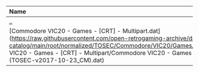 |Name|Size|
|:---|---:|
|[..](../index.html)|DIR|
|[Commodore VIC20 - Games - [CRT] - Multipart.dat](https://raw.githubusercontent.com/open-retrogaming-archive/dat-catalog/main/root/normalized/TOSEC/Commodore/VIC20/Games/[CRT]/Multipart/Commodore VIC20 - Games - [CRT] - Multipart/Commodore VIC20 - Games - [CRT] - Multipart (TOSEC-v2017-10-23_CM).dat)|44430|
